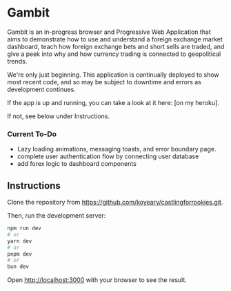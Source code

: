 # Gambit

Gambit is an in-progress browser and Progressive Web Application that aims to demonstrate how to use and understand a foreign exchange market dashboard, teach how foreign exchange bets and short sells are traded, and give a peek into why and how currency trading is connected to geopolitical trends.

We're only just beginning. This application is continually deployed to show most recent code, and so may be subject to downtime and errors as development continues.

If the app is up and running, you can take a look at it here: [on my heroku].

If not, see below under Instructions.

### Current To-Do

- Lazy loading animations, messaging toasts, and error boundary page.
- complete user authentication flow by connecting user database
- add forex logic to dashboard components

## Instructions

Clone the repository from https://github.com/koyeary/castlingforrookies.git.

Then, run the development server:

```bash
npm run dev
# or
yarn dev
# or
pnpm dev
# or
bun dev
```

Open [http://localhost:3000](http://localhost:3000) with your browser to see the result.

